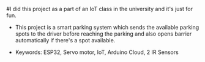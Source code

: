 #I did this project as a part of an IoT class in the university and it's just for fun. 

- This project is a smart parking system which sends the available parking spots to the driver before reaching the parking and also opens barrier automatically if there's a spot available.

- Keywords: ESP32, Servo motor, IoT, Arduino Cloud, 2 IR Sensors